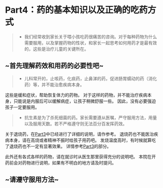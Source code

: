 # Part4：药的基本知识以及正确的吃药方式

> - 我们经常收到家长关于喂小孩吃药很痛苦的咨询。对于每种药物为什么需要服用，以及掌握药物的性状，和家长一起思考如何用药才是最有效的，这些是治疗儿童的关键所在。

## \~首先理解药效和用药的必要性吧\~

> - 儿科常开的，止咳药，化痰药，止鼻涕的药，促进肠胃蠕动的药（消化药）等，并不能治愈疾病本身。

这些是缓和症状，帮助恢复体力的药物。
对于这样的药物，并不能治疗疾病本身，只能说是内服后可以缓解病症，让孩子稍微舒服一些。
因此，没有必要强迫孩子一定要服用。

> - 抗生素是为了杀死细菌的药。家长需要遵从医嘱，严守服用方法，用量以及服用天数。若不严格遵守则无法百分百发挥药效。

关于退烧药，在[Part3](PART3.md)中已经进行了详细的说明，请作参考。
退烧药也不能医治疾病本身，请在高烧或者精神不振时给孩子用药吧。
发烧温度高时，有时候就算吃了退烧药也不一定有显著效果。
详情参考[Part3](PART3.md)的部分。

此外还有各式各样的药物，请在就诊时从医生那里获得充分的说明吧。
本院在开药前会对药物进行说明，如果有不明白的地方请及时提问。

## \~请遵守服用方法\~



